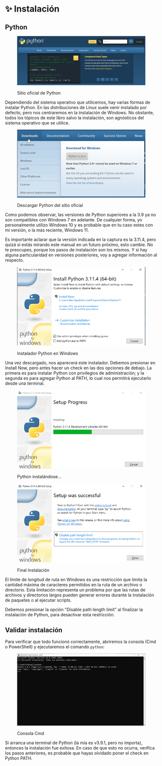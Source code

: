 # ✨ Instalación

## Python

<figure><img src="../.gitbook/assets/image (4).png" alt=""><figcaption><p>Sitio oficial de Python</p></figcaption></figure>

Dependiendo del sistema operativo que utilicemos, hay varias formas de instalar Python. En las distribuciones de Linux suele venir instalado por defecto, pero nos centraremos en la instalación de Windows. No obstante, todos los tópicos de este libro salvo la instalación, son agnósticos del sistema operativo que se utilice.

<figure><img src="../.gitbook/assets/image (3).png" alt=""><figcaption><p>Descargar Python del sitio oficial</p></figcaption></figure>

Como podemos observar, las versiones de Python superiores a la 3.9 ya no son compatibles con Windows 7 en adelante. De cualquier forma, yo personalmente utilizo Windows 10 y es probable que en tu caso estes con mi versión, o la más reciente, Windows 11.

Es importante aclarar que la versión indicada en la captura es la 3.11.4, pero quizá si estás mirando este manual en un futuro próximo, esto cambie. No te preocupes, porque los pasos de instalación son los mismos. Y si hay alguna particularidad en versiones posteriores, voy a agregar información al respecto.

<figure><img src="../.gitbook/assets/image.png" alt=""><figcaption><p>Instalador Python en Windows</p></figcaption></figure>

Una vez descargado, nos aparecerá este instalador. Debemos presionar en Install Now, pero antes hacer un check en las dos opciones de debajo. La primera es para instalar Python con privilegios de administración; y la segunda es para agregar Python al PATH, lo cual nos permitirá ejecutarlo desde una terminal.

<figure><img src="../.gitbook/assets/image (1).png" alt=""><figcaption><p>Python instalándose...</p></figcaption></figure>

<figure><img src="../.gitbook/assets/image (10).png" alt=""><figcaption><p>Final Instalación</p></figcaption></figure>

El límite de longitud de ruta en Windows es una restricción que limita la cantidad máxima de caracteres permitidos en la ruta de un archivo o directorio. Esta limitación representa un problema por que las rutas de archivos y directorios largos pueden generar errores durante la instalación de paquetes o al ejecutar scripts.

Debemos presionar la opción "Disable path length limit" al finalizar la instalación de Python, para desactivar esta restricción.

## Validar instalación

Para verificar que todo funcionó correctamente, abriremos la consola (Cmd o PowerShell) y ejecutaremos el comando `python`:

<figure><img src="../.gitbook/assets/image (8).png" alt=""><figcaption><p>Consola Cmd</p></figcaption></figure>

Si arranca una terminal de Python (la mía es v3.9.1, pero no importa), entonces la instalación fue exitosa. En caso de que esto no ocurra, verifica los pasos anteriores, es probable que hayas olvidado poner el check en Python PATH.
